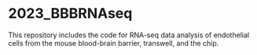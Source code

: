 # 2023_BBBRNAseq
This repository includes the code for RNA-seq data analysis of endothelial cells from the mouse blood-brain barrier, transwell, and the chip.

